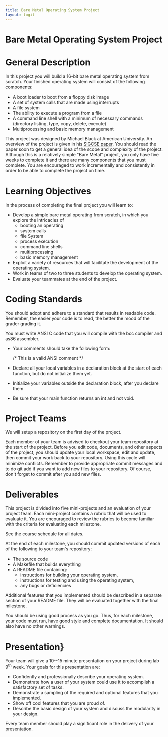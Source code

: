```yaml
---
title: Bare Metal Operating System Project
layout: togit
---
```


# Bare Metal Operating System Project

# General Description

In this project you will build a 16-bit bare metal operating system
from scratch.  Your finished operating system will consist of the
following components:

* A boot loader to boot from a floppy disk image
* A set of system calls that are made using interrupts
* A file system
* The ability to execute a program from a file
* A command line shell with a minimum of necessary commands (directory listing, type, copy, delete, execute)
* Multiprocessing and basic memory management


This project was designed by Michael Black at American University. An
overview of the project is given in his [SIGCSE
 paper](OS_paper_for_sigcse_2009_final.pdf). You should read the
paper soon to get a general idea of the scope and complexity of the
project. Although this is a relatively simple "Bare Metal" project,
you only have five weeks to complete it and there are many components
that you must complete. You are encouraged to work incrementally and
consistently in order to be able to complete the project on time.

# Learning Objectives

In the process of completing the final project you will learn to:

* Develop a simple bare metal operating from scratch, in which
you explore the intricacies of
    - booting an operating
    - system calls
    - file System
    - process execution
    - command line shells
    - multiprocessing
    - basic memory management
* Exploit a variety of resources that will facilitate the
development of the operating system.
* Work in teams of two to three students to develop the
operating system.
* Evaluate your teammates at the end of the project.


# Coding Standards

You should adopt and adhere to a standard that results in readable
code. Remember, the easier your code is to read, the better the mood
of the grader grading it.

You must write ANSI C code that you will compile with the bcc compiler
and as86 assembler.

* Your comments should take the following form:

    /* This is a valid ANSI comment */

* Declare all your local variables in a declaration block at the start
  of each function, but do not initialize them yet.
* Initialize your variables outside the declaration block, after you
  declare them.
* Be sure that your main function returns an int and not void.


# Project Teams

We will setup a repository on the first day of the project.

Each member of your team is advised to checkout your team repository
at the start of the project.  Before you edit code, documents, and
other aspects of the project, you should update your local workspace,
edit and update, then commit your work back to your repository.  Using
this cycle will minimize conflicts.  Remember to provide appropriate
commit messages and to do git add if you want to add new files to your
repository.  Of course, don't forget to commit after you add new
files.


# Deliverables

This project is divided into five mini-projects and an evaluation of
your project team.  Each mini-project contains a rubric that will be
used to evaluate it.  You are encouraged to review the rubrics to
become familiar with the criteria for evaluating each milestone.

See the course schedule for all dates.

At the end of each milestone, you should commit updated versions of
each of the following to your team's repository:

* The source code
* A Makefile that builds everything
* A README file containing:
  - instructions for building your operating system,
  - instructions for testing and using the operating system,
  - any bugs or deficiencies

Additional features that you implemented should be described in a
separate section of your README file. They will be evaluated together
with the final milestone.

You should be using good process as you go.  Thus, for each milestone,
your code must run, have good style and complete documentation.  It
should also have no other warnings.


# Presentation}

Your team will give a 10--15 minute presentation on your project
during lab $9^{\textrm{th}}$ week.  Your goals for this presentation
are:
* Confidently and professionally describe your operating system.
* Demonstrate how a user of your system could use it to accomplish a
  satisfactory set of tasks.
* Demonstrate a sampling of the required and optional features that
  you implemented.
* Show off cool features that you are proud of.
* Describe the basic design of your system and discuss the modularity
  in your design.

Every team member should play a significant role in the delivery of
your presentation.
